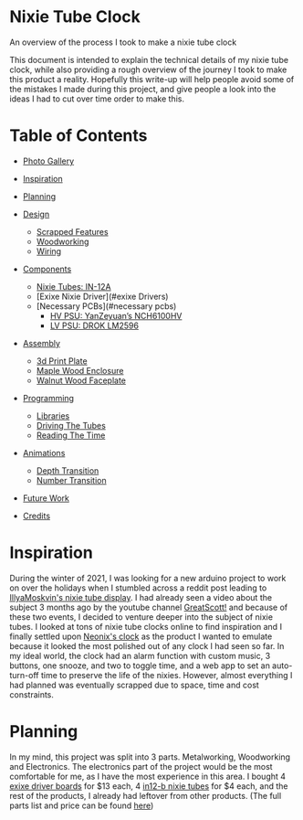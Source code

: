 # Nixie Tube Clock
An overview of the process I took to make a nixie tube clock 

This document is intended to explain the technical details of my nixie tube clock, while also providing a rough overview of the journey I took to make this product a reality. Hopefully this write-up will help people avoid some of the mistakes I made during this project, and give people a look into the ideas I had to cut over time order to make this. 

# Table of Contents
*   [Photo Gallery](#photo-gallery)
*   [Inspiration](#inspiration)
*   [Planning](#planning)
*   [Design](#design)
    *   [Scrapped Features](#scrapped-feature) 
    *   [Woodworking](#woodworking)
    *   [Wiring](#wiring)
*   [Components](#components)
    *   [Nixie Tubes: IN-12A](#nixie-tubes-in-12a)
    *   [Exixe Nixie Driver](#exixe Drivers)
    *   [Necessary PCBs](#necessary pcbs)
        *   [HV PSU: YanZeyuan’s NCH6100HV](#hv-psu-yanzeyuans-nch6100hv)
        *   [LV PSU: DROK LM2596](#lv-psu-drok-lm2596)
       
*   [Assembly](#assembly)
    *   [3d Print Plate](#3d-print-plate-for-pcbs)
    *   [Maple Wood Enclosure](#maple-wood-enclosure)
    *   [Walnut Wood Faceplate](#faceplate)
*   [Programming](#programming)
    *   [Libraries](#requirements)
    *   [Driving The Tubes](#tube-driving)
    *   [Reading The Time](#RTC)
*   [Animations](#animations)
    *   [Depth Transition](#depth-transition)
    *   [Number Transition](#number-transition)
*   [Future Work](#future-work)
*   [Credits](#credits)

# Inspiration
During the winter of 2021, I was looking for a new arduino project to work on over the holidays when I stumbled across a reddit post leading to [IllyaMoskvin's nixie tube display](https://github.com/IllyaMoskvin/nixie-counter). I had already seen a video about the subject 3 months ago by the youtube channel [GreatScott!](https://www.youtube.com/watch?v=ObgmVNV1Kfg) and because of these two events, I decided to venture deeper into the subject of nixie tubes. I looked at tons of nixie tube clocks online to find inspiration and I finally settled upon [Neonix's clock](https://www.etsy.com/listing/931590165/nixie-tube-clock-neonix-412-customizable?ga_order=most_relevant&ga_search_type=all&ga_view_type=gallery&ga_search_query=nixie+tube+clock&ref=sc_gallery-1-5&plkey=ac1318e828d258e6cba0e64b21e83669887453da%3A931590165&frs=1&sts=1) as the product I wanted to emulate because it looked the most polished out of any clock I had seen so far. In my ideal world, the clock had an alarm function with custom music, 3 buttons, one snooze, and two to toggle time, and a web app to set an auto-turn-off time to preserve the life of the nixies. However, almost everything I had planned was eventually scrapped due to space, time and cost constraints. 

# Planning 
In my mind, this project was split into 3 parts. Metalworking, Woodworking and Electronics. The electronics part of the project would be the most comfortable for me, as I have the most experience in this area. I bought 4 [exixe driver boards](https://www.tindie.com/products/dekuNukem/exixe-miniture-nixie-tube-driver-modules/#product-reviews) for $13 each, 4 [in12-b nixie tubes](https://www.ebay.com/itm/131964707917?hash=item1eb9b5a44d:g:C3cAAOSwmLlX-i1o) for $4 each, and the rest of the products, I already had leftover from other products. (The full parts list and price can be found [here](https://docs.google.com/spreadsheets/d/13VwZzKPhzOkpslhoitIj5g3k4Q4i2Dl7qZcKzXsNUyM/edit?usp=sharing))
